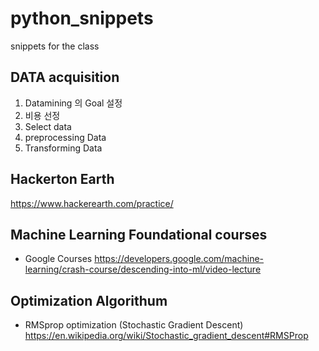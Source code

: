 # python_snippets
snippets for the class


## DATA acquisition 
1) Datamining 의 Goal 설정 
2) 비용 선정 
3) Select data
4) preprocessing Data
5) Transforming Data


## Hackerton Earth
https://www.hackerearth.com/practice/


## Machine Learning Foundational courses
* Google Courses
https://developers.google.com/machine-learning/crash-course/descending-into-ml/video-lecture 

## Optimization Algorithum 
* RMSprop optimization (Stochastic Gradient Descent)
https://en.wikipedia.org/wiki/Stochastic_gradient_descent#RMSProp
